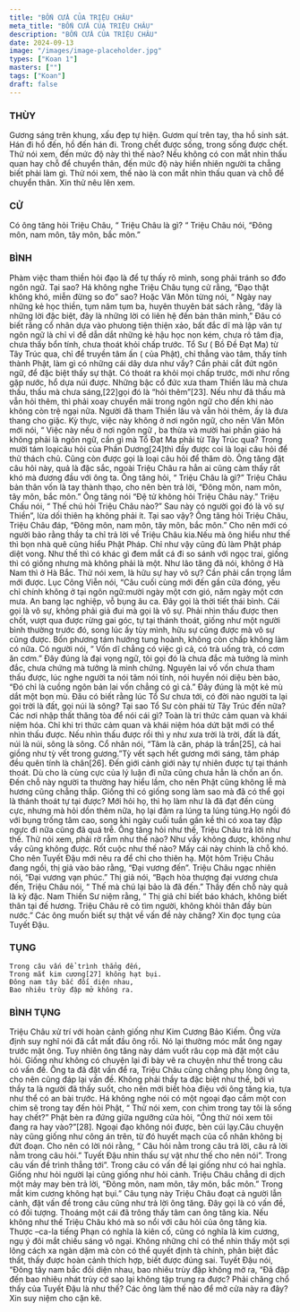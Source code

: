 ```yaml
---
title: "BỐN CỬA CỦA TRIỆU CHÂU"
meta_title: "BỐN CỬA CỦA TRIỆU CHÂU"
description: "BỐN CỬA CỦA TRIỆU CHÂU"
date: 2024-09-13
image: "/images/image-placeholder.jpg"
types: ["Koan 1"]
masters: [""]
tags: ["Koan"]
draft: false
---
```


### THÙY
Gương sáng trên khung, xấu đẹp tự hiện. Gươm quí trên tay, tha hồ sinh sát. Hán đi hồ đến, hồ đến hán đi. Trong chết được sống, trong sống được chết. Thử nói xem, đến mức độ này thì thế nào? Nếu không có con mắt nhìn thấu quan hay chỗ để chuyển thân, đến mức độ này hiển nhiên người ta chẳng biết phải làm gì. Thử nói xem, thế nào là con mắt nhìn thấu quan và chỗ để chuyển thân. Xin thử nêu lên xem.

### CỬ
Có ông tăng hỏi Triệu Châu, “ Triệu Châu là gì? “ Triệu Châu nói, “Đông môn, nam môn, tây môn, bắc môn.”

### BÌNH
Phàm việc tham thiền hỏi đạo là để tự thấy rõ mình, song phải tránh so đđo ngôn ngữ. Tại sao? Há không nghe Triệu Châu tụng cử rằng, “Đạo thật không khó, miễn đừng so đo” sao? Hoặc Vân Môn từng nói, “ Ngày nay những kẻ học thiền, tụm năm tụm ba, huyên thuyên bát sách rằng, “đây là những lời đặc biệt, đây là những lời có liên hệ đến bản thân mình,” Đâu có biết rằng cổ nhân dựa vào phưong tiện thiện xảo, bất đắc dĩ mà lập văn tự ngôn ngữ là chỉ vỉ để dẫn dắt những kẻ hậu học non kém, chưa rõ tâm địa, chưa thấy bổn tính, chưa thoát khỏi chấp trước. Tổ Sư ( Bồ Đề Đạt Ma) từ Tây Trúc qua, chỉ để truyền tâm ấn ( của Phật), chỉ thẳng vào tâm, thấy tính thành Phật, làm gì có những cái dây dưa như vầy? Cần phải cắt đứt ngôn ngữ, để đặc biệt thấy sự thật. Có thoát ra khỏi mọi chấp trước, mới như rồng gặp nước, hổ dựa núi được.
Những bậc cổ đức xưa tham Thiền lâu mà chưa thấu, thấu mà chưa sáng,[22]gọi đó là “hỏi thêm”[23]. Nếu như đã thấu mà vẫn hỏi thêm, thì phải xoay chuyển mãi trong ngôn ngữ cho đến khi nào không còn trệ ngại nữa. Người đã tham Thiền lâu và vẫn hỏi thêm, ấy là đưa thang cho giặc. Kỳ thực, việc này không ở nơi ngôn ngữ, cho nên Vân Môn mới nói, “ Việc này nếu ở nơi ngôn ngữ , ba thừa và mười hai phần giáo há không phải là ngôn ngữ, cần gì mà Tổ Đạt Ma phải từ Tây Trúc qua? Trong mười tám loạicâu hỏi của Phần Dương[24]thì đầy được coi là loại câu hỏi để thử thách chủ. Cũng còn được gọi là loại câu hỏi để thăm dò.
Ông tăng đặt câu hỏi này, quả là đặc sắc, ngoài Triệu Châu ra hẳn ai cũng càm thấy rất khó mà đương đầu với ông ta. Ông tăng hỏi, “ Triệu Châu là gì?” Triệu Châu bản thân vốn là tay thành thạo, cho nên bèn trả lời, “Đông môn, nam môn, tây môn, bắc môn.” Ông tăng nói “Đệ tử không hỏi Triệu Châu này.” Triệu Chấu nói, “ Thế chú hỏi Triệu Châu nào?” Sau này có người gọi đó là vô sự Thiền”, lừa dối thiên hạ không phải ít. Tại sao vậy? Ông tăng hỏi Triệu Châu, Triệu Châu đáp, “Đông môn, nam môn, tây môn, bắc môn.” Cho nên mới có người bảo rằng thầy ta chỉ trả lời về Triệu Châu kia.Nếu mà ông hiểu như thế thì bọn nhà quê cũng hiểu Phật Pháp. Chỉ như vậy cũng đủ làm Phật pháp diệt vong. Như thế thì có khác gì đem mắt cá đi so sánh với ngọc trai, giống thì có giống nhưng mà không phải là một. Như lão tăng đã nói, không ở Hà Nam thì ở Hà Bắc. Thử nói xem, là hữu sự hay vô sự? Cần phải cẩn trọng lắm mới được.
Lục Công Viễn nói, “Câu cuối cùng mới đến gần cửa đóng, yếu chỉ chính không ở tại ngôn ngữ:mười ngày một cơn gió, năm ngày một cơn mưa. An bang lạc nghiệp, vỗ bụng âu ca. Đây gọi là thời tiết thái bình. Cái gọi là vô sự, không phải giả đui mà gọi là vô sự. Phải nhìn thấu được then chốt, vượt qua được rừng gai góc, tự tại thánh thoát, giống như một người bình thường trước đó, song lúc ấy tùy mình, hữu sự cũng được mà vô sự cũng được. Bốn phương tám hướng tung hoành, không còn chấp không làm có nữa. Có người nói, “ Vốn dĩ chẳng có việc gì cả, có trà uống trà, có cơm ăn cơm.” Đây đúng là đại vọng ngữ, tôi gọi đó là chưa đắc mà tưởng là mình đắc, chưa chứng mà tưởng là mình chứng. Nguyên lai vố vốn chưa tham thấu được, lúc nghe người ta nói tâm nói tính, nói huyền nói diệu bèn bảo, “Đó chỉ là cuồng ngôn bản lai vốn chẳng có gì cả.” Đây đúng là một kẻ mù dắt một bọn mù. Đâu có biết rằng lúc Tổ Sư chưa tới, có đời nào người ta lại gọi trời là đất, gọi núi là sông? Tại sao Tổ Sư còn phải từ Tây Trúc đến nữa? Các nơi nhập thất thăng tòa để nói cái gì? Toàn là tri thức cảm quan và khái niệm hóa. Chỉ khi tri thức cảm quan và khái niệm hóa dứt bặt mới có thể nhìn thấu được. Nếu nhìn thấu được rồi thì y như xưa trời là trời, đất là đất, núi là núi, sông là sông.
Cổ nhân nói, “Tâm là căn, pháp là trần[25], cả hai giồng như tỳ vết trong gương.”Tỳ vết sạch hết gương mới sáng, tâm pháp đều quên tính là chân[26]. Đến giới cảnh giới này tự nhiên được tự tại thánh thoát. Dù cho là cùng cực của lý luận đi nữa cũng chưa hẳn là chốn an ổn. Đến chỗ này người ta thường hay hiểu lầm, cho nên Phật cũng không lễ mà hương cũng chẳng thắp. Giống thì có giống song làm sao mà đã có thể gọi là thánh thoát tự tại được? Mới hỏi họ, thì họ làm như là đã đạt đến cùng cực, nhưng mà hỏi dồn thêm nữa, họ lại đâm ra lúng ta lúng túng.Họ ngồi đó với bụng trống tâm cao, song khi ngày cuối tuần gần kề thì có xoa tay đập ngực đi nữa cũng đã quá trễ. Ông tăng hỏi như thế, Triệu Châu trả lời như thế. Thử nói xem, phải rờ rẫm như thế nào? Như vầy không được, không như vầy cũng không được. Rốt cuộc như thế nào? Mấy cái này chính là chỗ khó. Cho nên Tuyết Đậu mới nêu ra để chỉ cho thiên hạ.
Một hôm Triệu Châu đang ngồi, thị giả vào bảo rằng, “Đại vương đến”. Triệu Châu ngạc nhiên nói, “Đại vương vạn phúc.” Thị giả nói, “Bạch hòa thượng đại vương chưa đến, Triệu Châu nói, “ Thế mà chú lại bảo là đã đến.” Thầy đến chỗ này quả là kỳ đặc. Nam Thiền Sư niệm rằng, “ Thị giả chỉ biết báo khách, không biết thân tại đế hương. Triệu Châu rẽ cỏ tìm người, không khỏi thân đầy bùn nước.” Các ông muốn biết sự thật về vấn đề này chăng? Xin đọc tụng của Tuyết Đậu.

### TỤNG
```
Trong câu vấn để trình thẳng đến,
Trong mắt kim cương[27] không hạt bụi.
Đông nam tây bắc đối diện nhau,
Bao nhiêu trùy đập mở không ra.
```

### BÌNH TỤNG
Triệu Châu xử trí với hoàn cảnh giống như Kim Cương Bảo Kiếm. Ông vừa định suy nghĩ nói đã cắt mất đầu ông rồi. Nó lại thường móc mắt ông ngay trước mặt ông. Tuy nhiên ông tăng này dám vuốt râu cọp mà đặt một câu hỏi. Giống như không có chuyện lại đi bày vẽ ra chuyện như thể trong câu có vấn đề. Ông ta đã đặt vấn để ra, Triệu Châu cũng chẳng phụ lòng ông ta, cho nên cũng đáp lại vấn đề. Không phải thầy ta đặc biệt như thế, bởi vì thầy ta là người đã thấy suốt, cho nên mới biết hòa điệu với ông tăng kia, tựa như thể có an bài trước.
Há không nghe nói có một ngoại đạo cầm một con chim sẽ trong tay đến hỏi Phật, “ Thử nói xem, con chim trong tay tôi là sống hay chết?” Phật bèn ra đứng giữa ngưỡng cửa hỏi, “Ông thử nói xem tôi đang ra hay vào?”[28]. Ngoại đạo không nói được, bèn cúi lạy.Câu chuyện này cũng giống như công án trên, từ đó huyết mạch của cổ nhân không bị đứt đoạn. Cho nên có lời nói rằng, “ Câu hỏi nằm trong câu trả lời, câu rả lời nằm trong câu hỏi.”
Tuyết Đậu nhìn thấu sự vật như thế cho nên nói”. Trong câu vấn đề trình thẳng tới”. Trong câu có vấn đề lại giống như có hai nghĩa. Giống như hỏi người lại cũng giống như hỏi cảnh. Triệu Châu chẳng di dịch một mảy may bèn trả lời, “Đông môn, nam môn, tây môn, bắc môn.” Trong mắt kim cương không hạt bụi.” Câu tụng này Triệu Châu đoạt cả người lẫn cảnh, đặt vấn đề trong câu cũng như trả lời ông tăng. Đây gọi là có vấn đề, có đối tượng. Thoáng một cái đã trông thấy tâm can ông tăng kia. Nếu không như thế Triệu Châu khó mà so nổi với câu hỏi của ông tăng kia. Thược –ca-la tiếng Phạn có nghĩa là kiên cố, cũng có nghĩa là kim cương, ngụ ý đôi mắt chiếu sáng vô ngại. Không những chỉ có thể nhìn thấy một sợi lông cách xa ngàn dặm mà còn có thể quyết định tà chính, phân biệt đắc thất, thấy được hoàn cảnh thích hợp, biết được đúng sai.
Tuyết Đậu nói, “Đông tây nam bắc đối diện nhau, bao nhiêu trùy đập không mở ra, “Đã đập đến bao nhiêu nhát trùy cớ sao lại không tập trung ra được? Phải chăng chổ thấy của Tuyết Đậu là như thế? Các ông làm thế nào để mở cửa này ra đây? Xin suy niệm cho cặn kẽ.
